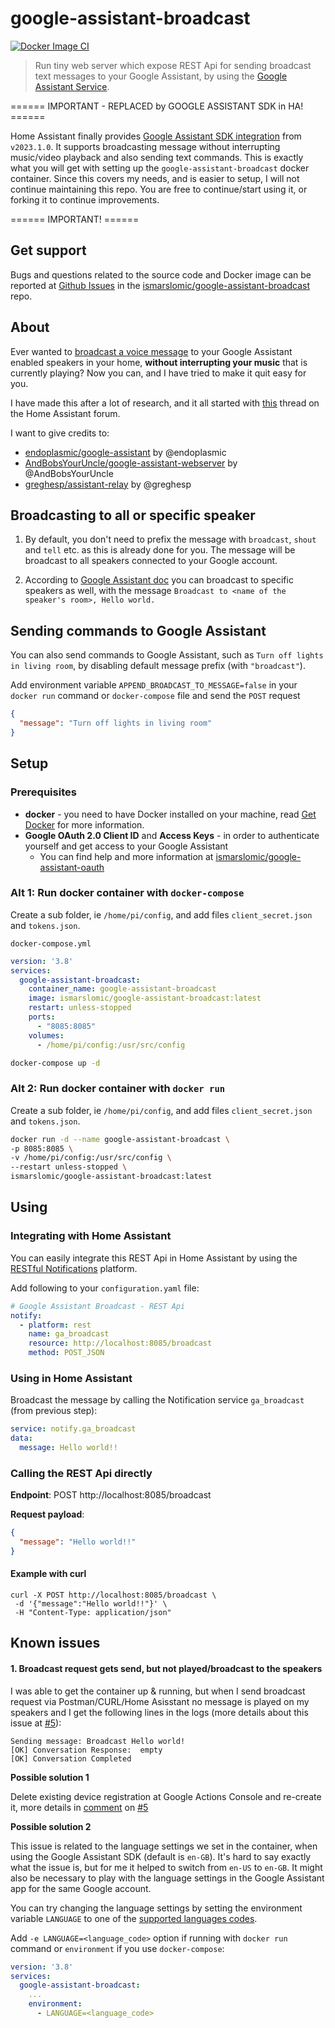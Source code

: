 # google-assistant-broadcast

[![Docker Image CI](https://github.com/ismarslomic/google-assistant-broadcast/actions/workflows/docker-image.yml/badge.svg?branch=main)](https://github.com/ismarslomic/google-assistant-broadcast/actions/workflows/docker-image.yml)
> Run tiny web server which expose REST Api for sending broadcast text messages to
> your Google Assistant, by using
> the [Google Assistant Service](https://developers.google.com/assistant/sdk/overview#google_assistant_service).


====== IMPORTANT - REPLACED by GOOGLE ASSISTANT SDK in HA! ======

Home Assistant finally provides [Google Assistant SDK integration](https://www.home-assistant.io/integrations/google_assistant_sdk) from `v2023.1.0`. It supports broadcasting message without interrupting music/video playback and also sending text commands. This is exactly what you will get with setting up the `google-assistant-broadcast` docker container. Since this covers my needs, and is easier to setup, I will not continue maintaining this repo. You are free to continue/start using it, or forking it to continue improvements.  

====== IMPORTANT! ======

## Get support

Bugs and questions related to the source code and Docker image can be reported at
[Github Issues](https://github.com/ismarslomic/google-assistant-broadcast/issues) in the
[ismarslomic/google-assistant-broadcast](https://github.com/ismarslomic/google-assistant-broadcast) repo.

## About

Ever wanted to [broadcast a voice message](https://support.google.com/assistant/answer/9071582) to
your Google Assistant enabled speakers in your home, **without interrupting your music** that is
currently playing? Now you can, and I have tried to make it quit easy for you.

I have made this after a lot of research, and it all started
with [this](https://community.home-assistant.io/t/community-hass-io-add-on-google-assistant-webserver-broadcast-messages-without-interrupting-music/37274)
thread on the Home Assistant forum.

I want to give credits to:

- [endoplasmic/google-assistant](https://github.com/endoplasmic/google-assistant) by @endoplasmic
- [AndBobsYourUncle/google-assistant-webserver](https://github.com/AndBobsYourUncle/hassio-addons/blob/master/google-assistant-webserver/README.md)
  by @AndBobsYourUncle
- [greghesp/assistant-relay](https://github.com/greghesp/assistant-relay) by @greghesp

## Broadcasting to all or specific speaker

1. By default, you don't need to prefix the message with `broadcast`, `shout` and `tell` etc. as this is already
   done for you. The message will be broadcast to all speakers connected to your Google account.

2. According to [Google Assistant doc](https://support.google.com/assistant/answer/9071582) you can
   broadcast to specific speakers as well, with the message `Broadcast to <name of the speaker's room>, Hello world.`

## Sending commands to Google Assistant

You can also send commands to Google Assistant, such as `Turn off lights in living room`, by disabling default message
prefix (with `"broadcast"`).

Add environment variable `APPEND_BROADCAST_TO_MESSAGE=false` in your `docker run` command
or `docker-compose` file and send the `POST` request

```json
{
  "message": "Turn off lights in living room"
}
```

## Setup

### Prerequisites

- **docker** - you need to have Docker installed on your machine,
  read [Get Docker](https://docs.docker.com/get-docker/) for more information.
- **Google OAuth 2.0 Client ID** and **Access Keys** - in order to authenticate yourself and get access to your Google
  Assistant
    - You can find help and more information
      at [ismarslomic/google-assistant-oauth](https://github.com/ismarslomic/google-assistant-oauth)

### Alt 1: Run docker container with `docker-compose`

Create a sub folder, ie `/home/pi/config`, and add files `client_secret.json` and `tokens.json`.

`docker-compose.yml`

```yaml
version: '3.8'
services:
  google-assistant-broadcast:
    container_name: google-assistant-broadcast
    image: ismarslomic/google-assistant-broadcast:latest
    restart: unless-stopped
    ports:
      - "8085:8085"
    volumes:
      - /home/pi/config:/usr/src/config
```

```bash
docker-compose up -d
```

### Alt 2: Run docker container with `docker run`

Create a sub folder, ie `/home/pi/config`, and add files `client_secret.json` and `tokens.json`.

```bash
docker run -d --name google-assistant-broadcast \
-p 8085:8085 \
-v /home/pi/config:/usr/src/config \
--restart unless-stopped \
ismarslomic/google-assistant-broadcast:latest
```

## Using

### Integrating with Home Assistant

You can easily integrate this REST Api in Home Assistant by using the
[RESTful Notifications](https://www.home-assistant.io/integrations/notify.rest/) platform.

Add following to your `configuration.yaml` file:

```yaml
# Google Assistant Broadcast - REST Api
notify:
  - platform: rest
    name: ga_broadcast
    resource: http://localhost:8085/broadcast
    method: POST_JSON
```

### Using in Home Assistant

Broadcast the message by calling the Notification service `ga_broadcast` (from previous step):

```yaml
service: notify.ga_broadcast
data:
  message: Hello world!!
```

### Calling the REST Api directly

**Endpoint**:
POST http://localhost:8085/broadcast

**Request payload**:

```json
{
  "message": "Hello world!!"
}
```

#### Example with curl

```
curl -X POST http://localhost:8085/broadcast \
 -d '{"message":"Hello world!!"}' \
 -H "Content-Type: application/json"
```

## Known issues

#### 1. Broadcast request gets send, but not played/broadcast to the speakers

I was able to get the container up & running, but when I send broadcast request via
Postman/CURL/Home Asisstant no message is played on my speakers and I get the following lines in
the logs (more details about this issue at [#5](https://github.com/ismarslomic/google-assistant-broadcast/issues/5)):

```(bash)
Sending message: Broadcast Hello world!
[OK] Conversation Response:  empty
[OK] Conversation Completed
```

**Possible solution 1**

Delete existing device registration at Google Actions Console and re-create it, more details
in [comment](https://github.com/ismarslomic/google-assistant-broadcast/issues/5#issuecomment-1151624488)
on [#5](https://github.com/ismarslomic/google-assistant-broadcast/issues/5)

**Possible solution 2**

This issue is related to the language settings we set in the container, when using the
Google Assistant SDK (default is `en-GB`). It's hard to say exactly what the issue is, but for me
it helped to switch from `en-US` to `en-GB`. It might also be necessary to play with the language
settings in the Google Assistant app for the same Google account.

You can try changing the language settings by setting the environment variable `LANGUAGE` to one of the
[supported languages codes](https://developers.google.com/assistant/sdk/reference/rpc/languages).

Add `-e LANGUAGE=<language_code>` option if running with `docker run` command or `environment` if you
use `docker-compose`:

```yaml
version: '3.8'
services:
  google-assistant-broadcast:
    ...
    environment:
      - LANGUAGE=<language_code>
```
